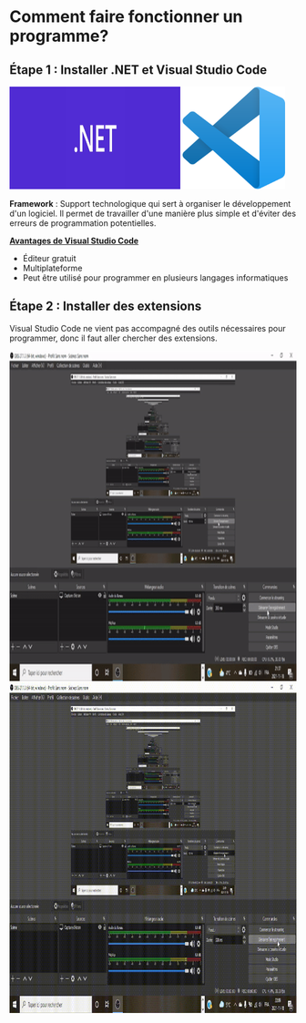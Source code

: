 # Comment faire fonctionner un programme?

## Étape 1 : Installer .NET et Visual Studio Code
<img src=".NET.jpg" width="300" height="180">
<img src="VSC.png" width="180" height="180">

**Framework**
: Support technologique qui sert à organiser le développement d'un logiciel. Il permet de travailler d'une manière plus simple et d'éviter des erreurs de programmation potentielles.

<ins>**Avantages de Visual Studio Code**</ins>
- Éditeur gratuit
- Multiplateforme
- Peut être utilisé pour programmer en plusieurs langages informatiques

## Étape 2 : Installer des extensions
Visual Studio Code ne vient pas accompagné des outils nécessaires pour programmer, donc il faut aller chercher des extensions.

<img src="Extension1.gif" width="1000" height="580">

<img src="Extension2.gif" width="1000" height="580">




